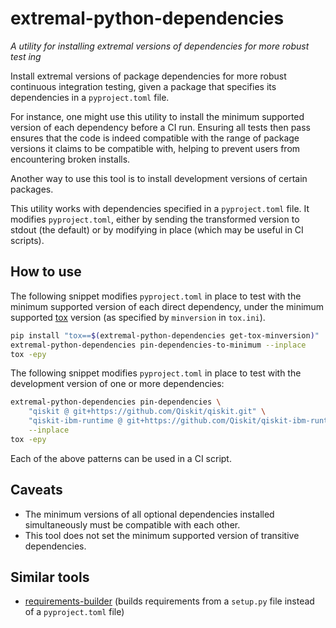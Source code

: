 # extremal-python-dependencies

_A utility for installing extremal versions of dependencies for more robust test
ing_

Install extremal versions of package dependencies for more robust continuous integration testing, given a package that specifies its dependencies in a `pyproject.toml` file.

For instance, one might use this utility to install the minimum supported version of each dependency before a CI run.  Ensuring all tests then pass ensures that the code is indeed compatible with the range of package versions it claims to be compatible with, helping to prevent users from encountering broken installs.

Another way to use this tool is to install development versions of certain packages.

This utility works with dependencies specified in a `pyproject.toml` file.  It modifies `pyproject.toml`, either by sending the transformed version to stdout (the default) or by modifying in place (which may be useful in CI scripts).

## How to use

The following snippet modifies `pyproject.toml` in place to test with the minimum supported version of each direct dependency, under the minimum supported [tox](https://tox.wiki/) version (as specified by `minversion` in `tox.ini`).

```sh
pip install "tox==$(extremal-python-dependencies get-tox-minversion)"
extremal-python-dependencies pin-dependencies-to-minimum --inplace
tox -epy
```

The following snippet modifies `pyproject.toml` in place to test with the development version of one or more dependencies:

```sh
extremal-python-dependencies pin-dependencies \
    "qiskit @ git+https://github.com/Qiskit/qiskit.git" \
    "qiskit-ibm-runtime @ git+https://github.com/Qiskit/qiskit-ibm-runtime.git" \
    --inplace
tox -epy
```

Each of the above patterns can be used in a CI script.

## Caveats

- The minimum versions of all optional dependencies installed simultaneously must be compatible with each other.
- This tool does not set the minimum supported version of transitive dependencies.

## Similar tools

- [requirements-builder](https://requirements-builder.readthedocs.io/) (builds requirements from a `setup.py` file instead of a `pyproject.toml` file)
